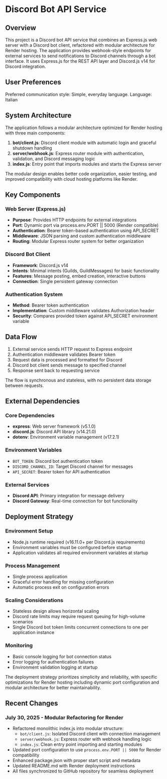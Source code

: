 # Discord Bot API Service

## Overview

This project is a Discord bot API service that combines an Express.js web server with a Discord bot client, refactored with modular architecture for Render hosting. The application provides webhook-style endpoints for external services to send notifications to Discord channels through a bot interface. It uses Express.js for the REST API layer and Discord.js v14 for Discord integration.

## User Preferences

Preferred communication style: Simple, everyday language.
Language: Italian

## System Architecture

The application follows a modular architecture optimized for Render hosting with three main components:

1. **bot/client.js**: Discord client module with automatic login and graceful shutdown handling
2. **server/webhook.js**: Express router module with authentication, validation, and Discord messaging logic
3. **index.js**: Entry point that imports modules and starts the Express server

The modular design enables better code organization, easier testing, and improved compatibility with cloud hosting platforms like Render.

## Key Components

### Web Server (Express.js)
- **Purpose**: Provides HTTP endpoints for external integrations
- **Port**: Dynamic port via process.env.PORT || 5000 (Render compatible)
- **Authentication**: Bearer token-based authentication using API_SECRET
- **Middleware**: JSON parsing and custom authentication middleware
- **Routing**: Modular Express router system for better organization

### Discord Bot Client
- **Framework**: Discord.js v14
- **Intents**: Minimal intents (Guilds, GuildMessages) for basic functionality
- **Features**: Message posting, embed creation, interactive buttons
- **Connection**: Single persistent gateway connection

### Authentication System
- **Method**: Bearer token authentication
- **Implementation**: Custom middleware validates Authorization header
- **Security**: Compares provided token against API_SECRET environment variable

## Data Flow

1. External service sends HTTP request to Express endpoint
2. Authentication middleware validates Bearer token
3. Request data is processed and formatted for Discord
4. Discord bot client sends message to specified channel
5. Response sent back to requesting service

The flow is synchronous and stateless, with no persistent data storage between requests.

## External Dependencies

### Core Dependencies
- **express**: Web server framework (v5.1.0)
- **discord.js**: Discord API library (v14.21.0) 
- **dotenv**: Environment variable management (v17.2.1)

### Environment Variables
- `BOT_TOKEN`: Discord bot authentication token
- `DISCORD_CHANNEL_ID`: Target Discord channel for messages
- `API_SECRET`: Bearer token for API authentication

### External Services
- **Discord API**: Primary integration for message delivery
- **Discord Gateway**: Real-time connection for bot functionality

## Deployment Strategy

### Environment Setup
- Node.js runtime required (v16.11.0+ per Discord.js requirements)
- Environment variables must be configured before startup
- Application validates all required environment variables at startup

### Process Management
- Single process application
- Graceful error handling for missing configuration
- Automatic process exit on configuration errors

### Scaling Considerations
- Stateless design allows horizontal scaling
- Discord rate limits may require request queuing for high-volume scenarios
- Single Discord bot token limits concurrent connections to one per application instance

### Monitoring
- Basic console logging for bot connection status
- Error logging for authentication failures
- Environment validation logging at startup

The deployment strategy prioritizes simplicity and reliability, with specific optimizations for Render hosting including dynamic port configuration and modular architecture for better maintainability.

## Recent Changes

### July 30, 2025 - Modular Refactoring for Render
- Refactored monolithic index.js into modular structure:
  - `bot/client.js`: Isolated Discord client with connection management
  - `server/webhook.js`: Express router with webhook handling logic
  - `index.js`: Clean entry point importing and starting modules
- Updated port configuration to use `process.env.PORT || 5000` for Render compatibility
- Enhanced package.json with proper start script and metadata
- Updated README.md with Render deployment instructions
- All files synchronized to GitHub repository for seamless deployment
